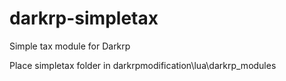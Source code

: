 # darkrp-simpletax
Simple tax module for Darkrp

Place simpletax folder in darkrpmodification\lua\darkrp_modules
